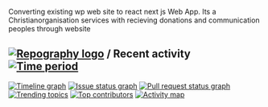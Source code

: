 Converting existing wp web site to react next js Web App. Its a Christianorganisation services with recieving donations and communication peoples through website
## [![Repography logo](https://images.repography.com/logo.svg)](https://repography.com) / Recent activity [![Time period](https://images.repography.com/35428199/sudheerneo/jlum-react-web-app/recent-activity/CZ2j3Agt9ImhTlk0xHcalfjmssCj1zXRVPmjXYvCnhU/UwHhE8CikD9q45Tg1C2OkKY3sDkCEMLR9sArsgKzMKs_badge.svg)](https://repography.com)
[![Timeline graph](https://images.repography.com/35428199/sudheerneo/jlum-react-web-app/recent-activity/CZ2j3Agt9ImhTlk0xHcalfjmssCj1zXRVPmjXYvCnhU/UwHhE8CikD9q45Tg1C2OkKY3sDkCEMLR9sArsgKzMKs_timeline.svg)](https://github.com/sudheerneo/jlum-react-web-app/commits)
[![Issue status graph](https://images.repography.com/35428199/sudheerneo/jlum-react-web-app/recent-activity/CZ2j3Agt9ImhTlk0xHcalfjmssCj1zXRVPmjXYvCnhU/UwHhE8CikD9q45Tg1C2OkKY3sDkCEMLR9sArsgKzMKs_issues.svg)](https://github.com/sudheerneo/jlum-react-web-app/issues)
[![Pull request status graph](https://images.repography.com/35428199/sudheerneo/jlum-react-web-app/recent-activity/CZ2j3Agt9ImhTlk0xHcalfjmssCj1zXRVPmjXYvCnhU/UwHhE8CikD9q45Tg1C2OkKY3sDkCEMLR9sArsgKzMKs_prs.svg)](https://github.com/sudheerneo/jlum-react-web-app/pulls)
[![Trending topics](https://images.repography.com/35428199/sudheerneo/jlum-react-web-app/recent-activity/CZ2j3Agt9ImhTlk0xHcalfjmssCj1zXRVPmjXYvCnhU/UwHhE8CikD9q45Tg1C2OkKY3sDkCEMLR9sArsgKzMKs_words.svg)](https://github.com/sudheerneo/jlum-react-web-app/commits)
[![Top contributors](https://images.repography.com/35428199/sudheerneo/jlum-react-web-app/recent-activity/CZ2j3Agt9ImhTlk0xHcalfjmssCj1zXRVPmjXYvCnhU/UwHhE8CikD9q45Tg1C2OkKY3sDkCEMLR9sArsgKzMKs_users.svg)](https://github.com/sudheerneo/jlum-react-web-app/graphs/contributors)
[![Activity map](https://images.repography.com/35428199/sudheerneo/jlum-react-web-app/recent-activity/CZ2j3Agt9ImhTlk0xHcalfjmssCj1zXRVPmjXYvCnhU/UwHhE8CikD9q45Tg1C2OkKY3sDkCEMLR9sArsgKzMKs_map.svg)](https://github.com/sudheerneo/jlum-react-web-app/commits)

